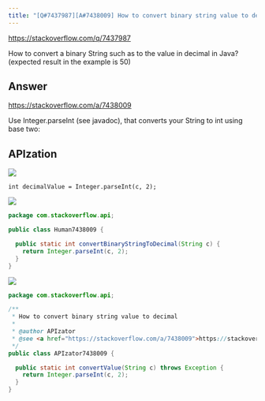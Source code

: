 ```yaml
---
title: "[Q#7437987][A#7438009] How to convert binary string value to decimal"
---
```


https://stackoverflow.com/q/7437987

How to convert a binary String such as
to the value in decimal in Java? (expected result in the example is 50)

## Answer

https://stackoverflow.com/a/7438009

Use Integer.parseInt (see javadoc), that converts your String to int using base two:

## APIzation

<div class="code-3columns-row">

<div class="code-3columns-column">

<div><img src="/stackoverflow.png" /></div>

```plain
int decimalValue = Integer.parseInt(c, 2);
```

</div>

<div class="code-3columns-column">

<div><img src="/human.png" /></div>

```java
package com.stackoverflow.api;

public class Human7438009 {

  public static int convertBinaryStringToDecimal(String c) {
    return Integer.parseInt(c, 2);
  }
}

```

</div>

<div class="code-3columns-column">

<div><img src="/apizator.png" /></div>

```java
package com.stackoverflow.api;

/**
 * How to convert binary string value to decimal
 *
 * @author APIzator
 * @see <a href="https://stackoverflow.com/a/7438009">https://stackoverflow.com/a/7438009</a>
 */
public class APIzator7438009 {

  public static int convertValue(String c) throws Exception {
    return Integer.parseInt(c, 2);
  }
}

```

</div>

</div>
